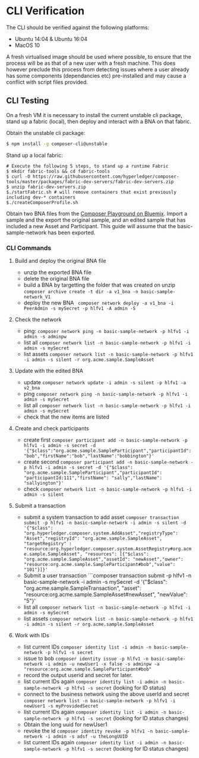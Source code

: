 # CLI Verification
The CLI should be verified against the following platforms:
 - Ubuntu 14:04 & Ubuntu 16:04
 - MacOS 10

A fresh virtualised image should be used where possible, to ensure that the process will be as that of a new user with a fresh machine. This does however preclude this process from detecting issues where a user already has some components (dependancies etc) pre-installed and may cause a conflict with script files provided.

## CLI Testing

On a fresh VM it is necessary to install the current unstable cli package, stand up a fabric (local), then deploy and interact with a BNA on that fabric.

Obtain the unstable cli package:
```bash
$ npm install -g composer-cli@unstable
```

Stand up a local fabric:
```
# Execute the following 5 steps, to stand up a runtime Fabric 
$ mkdir fabric-tools && cd fabric-tools
$ curl -O https://raw.githubusercontent.com/hyperledger/composer-tools/master/packages/fabric-dev-servers/fabric-dev-servers.zip
$ unzip fabric-dev-servers.zip
$./startFabric.sh # will remove containers that exist previously including dev-* containers
$./createComposerProfile.sh
```

Obtain two BNA files from the [Composer Playground on Bluemix](http://composer-playground-unstable.mybluemix.net/). Import a sample and the export the original sample, and an edited sample that has included a new Asset and Participant. This guide will assume that the basic-sample-network has been exported.

### CLI Commands

1) Build and deploy the original BNA file
    - unzip the exported BNA file
    - delete the original BNA file
    - build a BNA by targetting the folder that was created on unzip ``` composer archive create -t dir -a v1_bna -n basic-sample-network_V1 ```
    - deploy the new BNA ``` composer network deploy -a v1_bna -i PeerAdmin -s mySecret -p hlfv1 -A admin -S```

2) Check the network
    - ping: ``` composer network ping -n basic-sample-network -p hlfv1 -i admin -s adminpw ```
    - list all ``` composer network list -n basic-sample-network -p hlfv1 -i admin -s mySecret ```
    - list assets ``` composer network list -n basic-sample-network -p hlfv1 -i admin -s silent -r org.acme.sample.SampleAsset ```

3) Update with the edited BNA
    - update ``` composer network update -i admin -s silent -p hlfv1 -a v2_bna ```
    - ping ``` composer network ping -n basic-sample-network -p hlfv1 -i admin -s mySecret ```
    - list all ``` composer network list -n basic-sample-network -p hlfv1 -i admin -s mySecret ```
    - check that the new items are listed

4) Create and check participants
    - create first ``` composer participant add -n basic-sample-network -p hlfv1 -i admin -s secret -d '{"$class":"org.acme.sample.SampleParticipant","participantId":"bob","firstName":"bob","lastName":"bobbington"}' ```
    - create second ``` composer participant add -n basic-sample-network -p hlfv1 -i admin -s secret -d '{"$class": "org.acme.sample.SampleParticipant","participantId": "participantId:111","firstName": "sally","lastName": "sallyington"}' ```
    - check ``` composer network list -n basic-sample-network -p hlfv1 -i admin -s silent ```

5) Submit a transaction
    - submit a system transaction to add asset ```composer transaction submit -p hlfv1 -n basic-sample-network -i admin -s silent -d '{"$class": "org.hyperledger.composer.system.AddAsset","registryType": "Asset","registryId": "org.acme.sample.SampleAsset", "targetRegistry" : "resource:org.hyperledger.composer.system.AssetRegistry#org.acme.sample.SampleAsset", "resources": [{"$class": "org.acme.sample.SampleAsset","assetId": "newAsset","owner": "resource:org.acme.sample.SampleParticipant#bob","value": "101"}]}'```
    - Submit a user transaction ```composer transaction submit -p hlfv1 -n basic-sample-network -i admin -s mySecret -d '{"$class": "org.acme.sample.SampleTransaction",  "asset": "resource:org.acme.sample.SampleAsset#newAsset",  "newValue": "5"}'
    - list all ``` composer network list -n basic-sample-network -p hlfv1 -i admin -s mySecret ```
    - list assets ``` composer network list -n basic-sample-network -p hlfv1 -i admin -s silent -r org.acme.sample.SampleAsset ```

6) Work with IDs
    - list current IDs ``` composer identity list -i admin -n basic-sample-network -p hlfv1 -s secret ```
    - issue to bob ``` composer identity issue -p hlfv1 -n basic-sample-network -i admin -u newUser1 -x false -s adminpw -a "resource:org.acme.sample.SampleParticipant#bob" ```
    - record the output userid and secret for later. 
    - list current IDs again ``` composer identity list -i admin -n basic-sample-network -p hlfv1 -s secret ``` (looking for ID status)
    - connect to the business network using the above userId and secret ``` composer network list -n basic-sample-network -p hlfv1 -i newUser1 -s myProvidedSecret ```
    - list current IDs again ``` composer identity list -i admin -n basic-sample-network -p hlfv1 -s secret ``` (looking for ID status changes)
    - Obtain the long uuid for newUser1
    - revoke the id ``` composer identity revoke -p hlfv1 -n basic-sample-network -i admin -s adsf -u theLongUUID ```
    - list current IDs again ``` composer identity list -i admin -n basic-sample-network -p hlfv1 -s secret ``` (looking for ID status changes)


